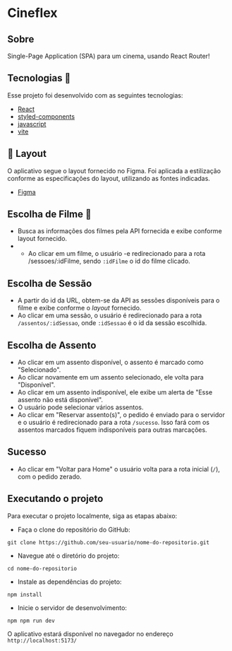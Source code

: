 # Cineflex

## Sobre
Single-Page Application (SPA) para um cinema, usando React Router! 

## Tecnologias 🚀

Esse projeto foi desenvolvido com as seguintes tecnologias:

- [React](https://react.dev/)
- [styled-components](https://styled-components.com/)
- [javascript](https://www.javascript.com/)
- [vite](https://vitejs.dev/)


## 🎨 Layout 

O aplicativo segue o layout fornecido no Figma. Foi aplicada a estilização conforme as especificações do layout, utilizando as fontes indicadas.

- [Figma](https://www.figma.com/file/xt4dsKrSryDMuTaSaEBuwV/Cineflex?type=design&node-id=0-1&t=0khHo9d6YtsX9PCX-0) 


## Escolha de Filme 🔀

- Busca as informações dos filmes pela API fornecida e exibe conforme layout fornecido.
- - Ao clicar em um filme, o usuário -e redirecionado para a rota /sessoes/:idFilme, sendo `:idFilme` o id do filme clicado.

## Escolha de Sessão

- A partir do id da URL, obtem-se da API as sessões disponíveis para o filme e exibe conforme o *layout* fornecido.
- Ao clicar em uma sessão, o usuário é redirecionado para a rota `/assentos/:idSessao`, onde `:idSessao` é o id da sessão escolhida.

## Escolha de Assento

- Ao clicar em um assento disponível, o assento é marcado como "Selecionado".
- Ao clicar novamente em um assento selecionado, ele volta para "Disponível".
- Ao clicar em um assento indisponível, ele exibe um alerta de "Esse assento não está disponível".
- O usuário pode selecionar vários assentos.
- Ao clicar em "Reservar assento(s)", o pedido é enviado para o servidor e o usuário é redirecionado para a rota `/sucesso`.  Isso fará com os assentos marcados fiquem indisponíveis para outras marcações.
 
## Sucesso

- Ao clicar em "Voltar para Home" o usuário volta para a rota inicial (`/`), com o pedido zerado.

## Executando o projeto
Para executar o projeto localmente, siga as etapas abaixo:

- Faça o clone do repositório do GitHub:

```
git clone https://github.com/seu-usuario/nome-do-repositorio.git
```

- Navegue até o diretório do projeto:

```
cd nome-do-repositorio
```

- Instale as dependências do projeto:

```
npm install
```

- Inicie o servidor de desenvolvimento:

```
npm npm run dev
```

O aplicativo estará disponível no navegador no endereço ` http://localhost:5173/`
